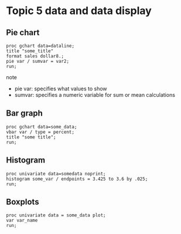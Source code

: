# Topic 5 data and data display
## Pie chart
```
proc gchart data=dataline;
title "some_title"
format sales dollar8.;
pie var / sumvar = var2;
run;
```
note
- pie var: specifies what values to show
- sumvar: specifies a numeric variable for sum or mean calculations
## Bar graph
```
proc gchart data=some_data;
vbar var / type = percent;
title "some title";
run;
```
## Histogram
```
proc univariate data=somedata noprint;
histogram some_var / endpoints = 3.425 to 3.6 by .025;
run;
```
## Boxplots
```
proc univariate data = some_data plot;
var var_name
run;
```